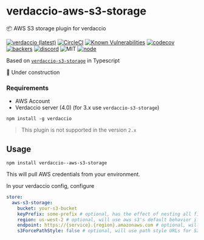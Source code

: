 # verdaccio-aws-s3-storage

📦 AWS S3 storage plugin for verdaccio

[![verdaccio (latest)](https://img.shields.io/npm/v/verdaccio-aws-s3-storage/latest.svg)](https://www.npmjs.com/package/verdaccio-aws-s3-storage)
[![CircleCI](https://circleci.com/gh/verdaccio/verdaccio-aws-s3-storage/tree/master.svg?style=svg)](https://circleci.com/gh/verdaccio/verdaccio-aws-s3-storage/tree/master)
[![Known Vulnerabilities](https://snyk.io/test/github/verdaccio/verdaccio-aws-s3-storage/badge.svg?targetFile=package.json)](https://snyk.io/test/github/verdaccio/verdaccio-aws-s3-storage?targetFile=package.json)
[![codecov](https://codecov.io/gh/verdaccio/verdaccio-aws-s3-storage/branch/master/graph/badge.svg)](https://codecov.io/gh/verdaccio/verdaccio-aws-s3-storage)
[![backers](https://opencollective.com/verdaccio/tiers/backer/badge.svg?label=Backer&color=brightgreen)](https://opencollective.com/verdaccio)
[![discord](https://img.shields.io/discord/388674437219745793.svg)](http://chat.verdaccio.org/)
![MIT](https://img.shields.io/github/license/mashape/apistatus.svg)
[![node](https://img.shields.io/node/v/verdaccio-aws-s3-storage/latest.svg)](https://www.npmjs.com/package/verdaccio-aws-s3-storage)


Based on [`verdaccio-s3-storage`](https://github.com/Remitly/verdaccio-s3-storage) in Typescript

🚧 Under construction

### Requirements

* AWS Account
* Verdaccio server (4.0) (for 3.x use `verdaccio-s3-storage`)

```
npm install -g verdaccio
```

> This plugin is not supported in the version `2.x`

## Usage

```
npm install verdaccio--aws-s3-storage
```

This will pull AWS credentials from your environment.

In your verdaccio config, configure

```yaml
store:
  aws-s3-storage:
    bucket: your-s3-bucket
    keyPrefix: some-prefix # optional, has the effect of nesting all files in a subdirectory
    region: us-west-2 # optional, will use aws s3's default behavior if not specified
    endpoint: https://{service}.{region}.amazonaws.com # optional, will use aws s3's default behavior if not specified
    s3ForcePathStyle: false # optional, will use path style URLs for S3 objects
```
